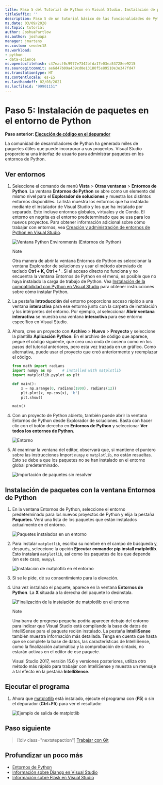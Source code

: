 ```yaml
---
title: Paso 5 del Tutorial de Python en Visual Studio, Instalación de paquetes
titleSuffix: ''
description: Paso 5 de un tutorial básico de las funcionalidades de Python en Visual Studio, en el que se muestran las características de Visual Studio para administrar paquetes en un entorno de Python.
ms.date: 03/09/2020
ms.topic: tutorial
author: JoshuaPartlow
ms.author: joshuapa
manager: jmartens
ms.custom: seodec18
ms.workload:
- python
- data-science
ms.openlocfilehash: c47eacf0c9977e7342bfda17e03ea53728ee9215
ms.sourcegitcommit: ae6d47b09a439cd0e13180f5e89510e3e347fd47
ms.translationtype: HT
ms.contentlocale: es-ES
ms.lasthandoff: 02/08/2021
ms.locfileid: "99901151"
---
```

# <a name="step-5-install-packages-in-your-python-environment"></a>Paso 5: Instalación de paquetes en el entorno de Python

**Paso anterior: [Ejecución de código en el depurador](tutorial-working-with-python-in-visual-studio-step-04-debugging.md)**

La comunidad de desarrolladores de Python ha generado miles de paquetes útiles que puede incorporar a sus proyectos. Visual Studio proporciona una interfaz de usuario para administrar paquetes en los entornos de Python.

## <a name="view-environments"></a>Ver entornos

1. Seleccione el comando de menú **Vista** > **Otras ventanas** > **Entornos de Python**. La ventana **Entornos de Python** se abre como un elemento del mismo nivel para el **Explorador de soluciones** y muestra los distintos entornos disponibles. La lista muestra los entornos que ha instalado mediante el instalador de Visual Studio y los que ha instalado por separado. Esto incluye entornos globales, virtuales y de Conda. El entorno en negrita es el entorno predeterminado que se usa para los nuevos proyectos. Para obtener información adicional sobre cómo trabajar con entornos, vea [Creación y administración de entornos de Python en Visual Studio](managing-python-environments-in-visual-studio.md).

   ![Ventana Python Environments (Entornos de Python)](media/environments/environments-default-view-2019.png)

   > [!NOTE]
   > Otra manera de abrir la ventana Entornos de Python es seleccionar la ventana Explorador de soluciones y usar el método abreviado de teclado **Ctrl + K, Ctrl + '** . Si el acceso directo no funciona y no encuentra la ventana Entornos de Python en el menú, es posible que no haya instalado la carga de trabajo de Python. Vea [Instalación de la compatibilidad con Python en Visual Studio](installing-python-support-in-visual-studio.md) para obtener instrucciones sobre cómo instalar Python.

2. La pestaña **Introducción** del entorno proporciona acceso rápido a una ventana **interactiva** para ese entorno junto con la carpeta de instalación y los intérpretes del entorno. Por ejemplo, al seleccionar **Abrir ventana interactiva** se muestra una ventana **interactiva** para ese entorno específico en Visual Studio.

3. Ahora, cree un proyecto con **Archivo** > **Nuevo** > **Proyecto** y seleccione la plantilla **Aplicación Python**. En el archivo de código que aparece, pegue el código siguiente, que crea una onda de coseno como en los pasos del tutorial anteriores, pero esta vez trazada en un gráfico. Como alternativa, puede usar el proyecto que creó anteriormente y reemplazar el código.

    ```python
    from math import radians
    import numpy as np     # installed with matplotlib
    import matplotlib.pyplot as plt

    def main():
        x = np.arange(0, radians(1800), radians(12))
        plt.plot(x, np.cos(x), 'b')
        plt.show()

    main()
    ```

4. Con un proyecto de Python abierto, también puede abrir la ventana Entornos de Python desde Explorador de soluciones. Basta con hacer clic con el botón derecho en **Entornos de Python** y seleccionar **Ver todos los entornos de Python**.

   ![Entorno](media/environments/environments-view-all-2019.png)

5. Al examinar la ventana del editor, observará que, si mantiene el puntero sobre las instrucciones Import `numpy` e `matplotlib`, no están resueltas. Esto se debe a que los paquetes no se han instalado en el entorno global predeterminado.

   ![Importación de paquetes sin resolver](media/packages-unresolved-import.png)

## <a name="install-packages-using-the-python-environments-window"></a>Instalación de paquetes con la ventana Entornos de Python

1. En la ventana Entornos de Python, seleccione el entorno predeterminado para los nuevos proyectos de Python y elija la pestaña **Paquetes**. Verá una lista de los paquetes que están instalados actualmente en el entorno.

   ![Paquetes instalados en un entorno](media/environments/environments-installed-packages-2019.png)

2. Para instalar `matplotlib`, escriba su nombre en el campo de búsqueda y, después, seleccione la opción **Ejecutar comando: pip install matplotlib**. Esto instalará `matplotlib`, así como los paquetes de los que depende (en este caso, `numpy`).

   ![Instalación de matplotlib en el entorno](media/environments/environments-add-matplotlib-2019.png)

5. Si se le pide, dé su consentimiento para la elevación.

6. Una vez instalado el paquete, aparece en la ventana **Entornos de Python**. La **X** situada a la derecha del paquete lo desinstala.

   ![Finalización de la instalación de matplotlib en el entorno](media/environments/environments-add-matplotlib2-2019.png)

   > [!NOTE]
   > Una barra de progreso pequeña podría aparecer debajo del entorno para indicar que Visual Studio está compilando la base de datos de IntelliSense para el paquete recién instalado. La pestaña **IntelliSense** también muestra información más detallada. Tenga en cuenta que hasta que se complete la base de datos, las características de IntelliSense, como la finalización automática y la comprobación de sintaxis, no estarán activas en el editor de ese paquete.
   >
   > Visual Studio 2017, versión 15.6 y versiones posteriores, utiliza otro método más rápido para trabajar con IntelliSense y muestra un mensaje a tal efecto en la pestaña **IntelliSense**.

## <a name="run-the-program"></a>Ejecutar el programa

1. Ahora que [matplotlib](https://matplotlib.org/) está instalado, ejecute el programa con (**F5**) o sin el depurador (**Ctrl**+**F5**) para ver el resultado:

   ![Ejemplo de salida de matplotlib](media/environments/environments-add-matplotlib3.png)

## <a name="next-step"></a>Paso siguiente

> [!div class="nextstepaction"]
> [Trabajar con Git](tutorial-working-with-python-in-visual-studio-step-06-working-with-git.md)

## <a name="go-deeper"></a>Profundizar un poco más

- [Entornos de Python](managing-python-environments-in-visual-studio.md)
- [Información sobre Django en Visual Studio](learn-django-in-visual-studio-step-01-project-and-solution.md)
- [Información sobre Flask en Visual Studio](learn-flask-visual-studio-step-01-project-solution.md)
